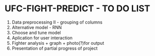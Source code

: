 # UFC-FIGHT-PREDICT - TO DO LIST
1. Data preprocessing II - grouping of columns 
2. Alternative model - RNN
3. Choose and tune model
4. Aplication for user interaction
5. Fighter analysis + graph + photo(?)for output
6. Presentation of partial progress of project 
